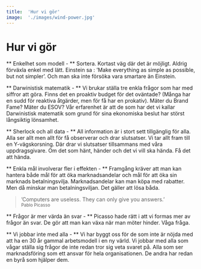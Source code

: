 ```yaml
---
title:	'Hur vi gör'
image:	'./images/wind-power.jpg'
---
```


# Hur vi gör

** Enkelhet som modell - **
Sortera. Kortast väg där det är möjligt. Aldrig förväxla enkel med lätt. Einstein sa : ’Make everything as simple as possible, but not simpler’. Och man ska inte försöka vara smartare än Einstein.

** Darwinistisk matematik - **
Vi brukar ställa tre enkla frågor som har med siffror att göra. Finns det en proaktiv budget för det oväntade? (Många har en sudd för reaktiva åtgärder, men för få har en prokativ). Mäter du Brand Fame? Mäter du ESOV? Vår erfarenhet är att de som har det vi kallar Darwinistisk matematik som grund för sina ekonomiska beslut har störst långsiktig lönsamhet.  

** Sherlock och all data - **
All information är i stort sett tillgänglig för alla. Alla ser allt men allt för få observerar och drar slutsatser. Vi tar allt fram till en Y-vägskorsning. Där drar vi slutsatser tillsammans med våra uppdragsgivare. Om det som hänt, händer och det vi vill ska hända. Få det att hända.

** Enkla mål involverar fler i effekten - **
Framgång kräver att man kan hantera både mål för att öka marknadsandelar och mål för att öka sin marknads betalningsvilja. Marknadsandelar kan man köpa med rabatter. Men då minskar man betalningsviljan. Det gäller att lösa båda.

> ’Computers are useless. They can only give you answers.’  
<small>Pablo Picasso</small>

** Frågor är mer värda än svar - **
Picasso hade rätt i att vi formas mer av frågor än svar. De gör att man kan växa när man möter hinder. Våga fråga.

** Vi jobbar inte med alla - **
Vi har byggt oss för de som inte är nöjda med att ha en 30 år gammal arbetsmodell i en ny värld. Vi jobbar med alla som vågar ställa sig frågor de inte redan tror sig veta svaret på. Alla som ser marknadsföring som ett ansvar för hela organisationen. De andra har redan en byrå som hjälper dem.
